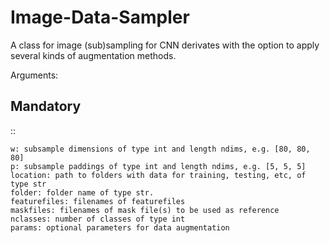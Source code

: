# Image-Data-Sampler
A class for image (sub)sampling for CNN derivates with the option to apply several kinds of augmentation methods.

Arguments:

Mandatory
----------

::

    w: subsample dimensions of type int and length ndims, e.g. [80, 80, 80]
    p: subsample paddings of type int and length ndims, e.g. [5, 5, 5]
    location: path to folders with data for training, testing, etc, of type str
    folder: folder name of type str.
    featurefiles: filenames of featurefiles
    maskfiles: filenames of mask file(s) to be used as reference
    nclasses: number of classes of type int
    params: optional parameters for data augmentation
